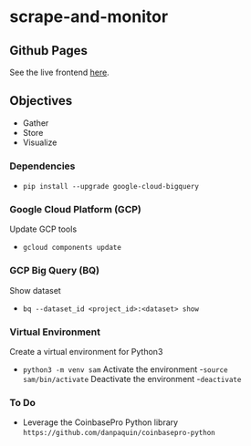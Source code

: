 # scrape-and-monitor

## Github Pages
See the live frontend [here](http://ahazrat.github.io/scrape-and-monitor).

## Objectives
- Gather
- Store
- Visualize

### Dependencies
- `pip install --upgrade google-cloud-bigquery`

### Google Cloud Platform (GCP)
Update GCP tools
- `gcloud components update`

### GCP Big Query (BQ)
Show dataset
- `bq --dataset_id <project_id>:<dataset> show`

### Virtual Environment
Create a virtual environment for Python3
- `python3 -m venv sam`
Activate the environment
-`source sam/bin/activate`
Deactivate the environment
-`deactivate`

### To Do
- Leverage the CoinbasePro Python library
`https://github.com/danpaquin/coinbasepro-python`
